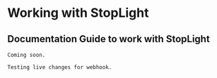 # Working with StopLight

## Documentation Guide to work with StopLight

    Coming soon.

    Testing live changes for webhook. 
    